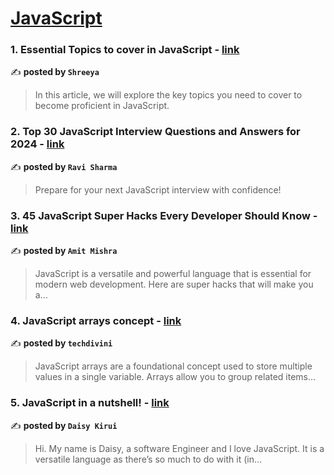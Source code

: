 
<h1><a href=https://medium.com/tag/javascript-development/recommended target="_blank" rel="noopener noreferrer">JavaScript</a></h1>
<h3>1. Essential Topics to cover in JavaScript - <a href="https://medium.com/@cshreeyareddy/essential-topics-to-cover-in-javascript-a9b9b53f9e34" target="_blank" rel="noopener noreferrer">link</a></h3>

✍️ **posted by `Shreeya`**

<blockquote>In this article, we will explore the key topics you need to cover to become proficient in JavaScript.</blockquote>

<h3>2. Top 30 JavaScript Interview Questions and Answers for 2024 - <a href="https://medium.com/@javascriptcentric/top-30-javascript-interview-questions-and-answers-for-2024-7f1e2d1d0638" target="_blank" rel="noopener noreferrer">link</a></h3>

✍️ **posted by `Ravi Sharma`**

<blockquote>Prepare for your next JavaScript interview with confidence!</blockquote>

<h3>3. 45 JavaScript Super Hacks Every Developer Should Know - <a href="https://medium.com/dev-genius/45-javascript-super-hacks-every-developer-should-know-92aecfb33ee8" target="_blank" rel="noopener noreferrer">link</a></h3>

✍️ **posted by `Amit Mishra`**

<blockquote>JavaScript is a versatile and powerful language that is essential for modern web development. Here are super hacks that will make you a…</blockquote>

<h3>4. JavaScript arrays concept - <a href="https://medium.com/@swapk178/javascript-arrays-concept-8f79efa8c57b" target="_blank" rel="noopener noreferrer">link</a></h3>

✍️ **posted by `techdivini`**

<blockquote>JavaScript arrays are a foundational concept used to store multiple values in a single variable. Arrays allow you to group related items…</blockquote>

<h3>5. JavaScript in a nutshell! - <a href="https://medium.com/@daisykirui/javascript-in-a-nutshell-669dab5b6e78" target="_blank" rel="noopener noreferrer">link</a></h3>

✍️ **posted by `Daisy Kirui`**

<blockquote>Hi. My name is Daisy, a software Engineer and I love JavaScript. It is a versatile language as there’s so much to do with it (in…</blockquote>

